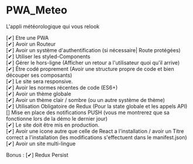 # PWA_Meteo
L'appli météorologique qui vous relook

[✔] Etre une PWA  
[✔] Avoir un Routeur  
[✔] Avoir un système d'authentification (si nécessaire| Route protégées)  
[✔] Utiliser les styled-Components  
[✔] Gérer le hors-ligne (Afficher un retour a l'utilisateur quoi qu'il arrive)  
[✔] Être codé proprement (Avoir une structure propre de code et bien découper ses composants)  
[✔] Le site sera responsive.  
[✔] Avoir les normes récentes de code (ES6+)  
[✔] Avoir un thème globale  
[✔] Avoir un thème clair / sombre (ou un autre système de thème)  
[✔] Utilisation Obligatoire de Redux (Pour la state globale et les appels API)  
[] Mise en place des notifications PUSH (vous me montrerez que sa fonctionne lors de la démo le dernier jour)  
[✔] Le site doit être mis en production.  
[✔] Avoir une icone autre que celle de React a l'installation / avoir un Titre correct a l'installation (les modifications s'effectuent dans le manifest.json)  
[✔] Avoir un site multi-lingue  

Bonus :
[✔] Redux Persist  
